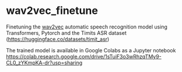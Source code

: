 # wav2vec_finetune

Finetuning the [wav2vec](https://ai.facebook.com/blog/wav2vec-20-learning-the-structure-of-speech-from-raw-audio/) automatic speech recognition model using Transformers, Pytorch and the Timits ASR dataset (https://huggingface.co/datasets/timit_asr)

The trained model is available in Google Colabs as a Jupyter notebook
https://colab.research.google.com/drive/1sTuiF3o3wRhzqTMy9-CL0_zYKmpKA-dr?usp=sharing 
